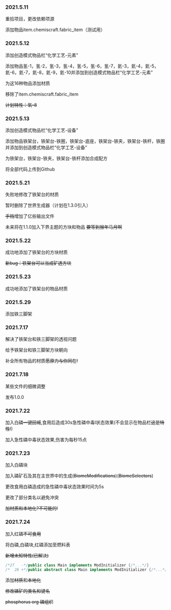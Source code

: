### 2021.5.11

重拾项目，更改依赖项源

添加物品item.chemiscraft.fabric_item（测试用）

### 2021.5.12

添加创造模式物品栏“化学工艺-元素”

添加物品氢-1，氢-2，氢-3，氢-4，氢-5，氢-6，氢-7，氦-3，氦-4，氦-5，氦-6，氦-7，氦-8，氦-9，氦-10并添加到创造模式物品栏“化学工艺-元素”

为这16种物品添加材质

移除了item.chemiscraft.fabric_item

~~计划特性：氧-8~~

### 2021.5.13

添加创造模式物品栏“化学工艺-设备”

添加物品铁架台，铁架台-铁圈，铁架台-底座，铁架台-铁夹，铁架台-铁杆，铁圈并添加到创造模式物品栏“化学工艺-设备”

为铁架台，铁架台-铁夹，铁架台-铁杆添加合成配方

将全部代码上传到Github

### 2021.5.21

失败地修改了铁架台的材质

暂时删除了世界生成器（计划在1.3.0引入）

~~手贱~~增加了亿些输出文件

未来将在1.1.0加入下界主题的方块和物品 ~~要等到猴年马月啊~~

### 2021.5.22

成功地添加了铁架台的方块材质

~~新bug：铁架台可以当成矿透方块~~

### 2021.5.23

成功地添加了铁架台的物品材质

### 2021.5.29

添加铁三脚架

### 2021.7.17

解决了铁架台和铁三脚架的透视问题

给予铁架台和铁三脚架方块朝向

补全所有物品的材质~~愿原力与你同在!~~

### 2021.7.18

某些文件的细微调整

发布1.0.0

### 2021.7.22

加入白磷~~一键回城~~,食用后造成30s急性磷中毒I状态效果(不会显示在物品栏~~这是特性!~~)

加入急性磷中毒状态效果,伤害为每秒15点

### 2021.7.23

加入白磷块

加入磷矿石及其在主世界中的生成(~~BiomeModifications~~)(~~BiomeSelectors~~)

更改食用白磷造成的急性磷中毒状态效果时间为5s

更改了部分类名以避免冲突

~~加材质和本地化?不可能的!~~

### 2021.7.24

加入红磷~~不可食用~~

将白磷,白磷块,红磷添加至燃料表

~~新增未知特性(已解决)~~

```java
/*27   -*/public class Main implements ModInitializer {/*...*/}
/*  26 +*/public abstract class Main implements ModInitializer {/*...*/}
```

添加~~材质~~和~~本地化~~

~~修改磷矿的类名和键名~~

~~phosphorus org  磷组织~~

